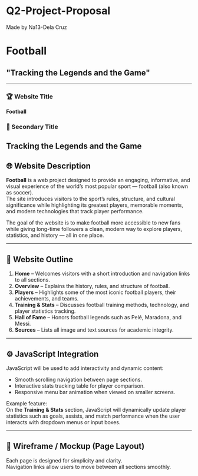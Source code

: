 # Q2-Project-Proposal
Made by Na13-Dela Cruz
# Football

## "Tracking the Legends and the Game"

---

### 🏆 Website Title
**Football**

### 💬 Secondary Title
**Tracking the Legends and the Game**
---

## 🌐 Website Description

**Football** is a web project designed to provide an engaging, informative, and visual experience of the world’s most popular sport — football (also known as soccer).  
The site introduces visitors to the sport’s rules, structure, and cultural significance while highlighting its greatest players, memorable moments, and modern technologies that track player performance.

The goal of the website is to make football more accessible to new fans while giving long-time followers a clean, modern way to explore players, statistics, and history — all in one place.

---

## 📄 Website Outline

1. **Home** – Welcomes visitors with a short introduction and navigation links to all sections.  
2. **Overview** – Explains the history, rules, and structure of football.  
3. **Players** – Highlights some of the most iconic football players, their achievements, and teams.  
4. **Training & Stats** – Discusses football training methods, technology, and player statistics tracking.  
5. **Hall of Fame** – Honors football legends such as Pelé, Maradona, and Messi.  
6. **Sources** – Lists all image and text sources for academic integrity.

---

## ⚙️ JavaScript Integration

JavaScript will be used to add interactivity and dynamic content:
- Smooth scrolling navigation between page sections.  
- Interactive stats tracking table for player comparison.  
- Responsive menu bar animation when viewed on smaller screens.  

Example feature:  
On the **Training & Stats** section, JavaScript will dynamically update player statistics such as goals, assists, and match performance when the user interacts with dropdown menus or input boxes.

---

## 🧩 Wireframe / Mockup (Page Layout)

Each page is designed for simplicity and clarity.  
Navigation links allow users to move between all sections smoothly.

